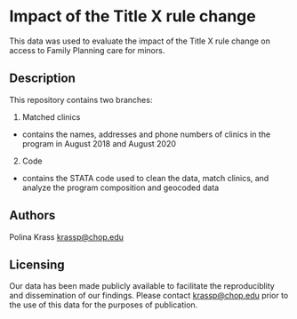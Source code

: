 # Impact of the Title X rule change
This data was used to evaluate the impact of the Title X rule change on access to Family Planning care for minors. 

## Description
This repository contains two branches: 
1. Matched clinics
- contains the names, addresses and phone numbers of clinics in the program in August 2018 and August 2020
2. Code 
- contains the STATA code used to clean the data, match clinics, and analyze the program composition and geocoded data

## Authors
Polina Krass krassp@chop.edu

## Licensing
Our data has been made publicly available to facilitate the reproduciblity and dissemination of our findings. Please contact krassp@chop.edu prior to the use of this data for the purposes of publication. 
